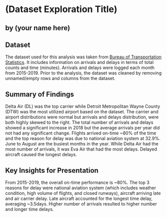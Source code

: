 # (Dataset Exploration Title)
## by (your name here)


## Dataset

The dataset used for this analysis was taken from <a href="https://www.transtats.bts.gov/OT_Delay/OT_DelayCause1.asp?pn=1">Bureau of Transportation Statistics</a>. 
It includes information on arrivals and delays in terms of total counts and time (minutes). Arrivals and delays were logged each month from 2015-2019.
Prior to the analysis, the dataset was cleaned by removing unnamed/empty rows and columns from the dataset.

## Summary of Findings

Delta Air (DL) was the top carrier while Detroit Metropolitan Wayne County (DTW) was the most utilized airport based on the dataset.
The carrier and airport distributions were normal but arrivals and delays distribution, were both highly skewed to the right.
The total number of arrivals and delays showed a significant increase in 2018 but the average arrivals per year did not had any significant change.
Flights arrived on-time ~80% of the time and the top reason for delay was due to national aviation system at 32.9%.
June to August are the busiest months in the year.
While Delta Air had the most number of arrivals, it was Eva Air that had the most delays.
Delayed aircraft caused the longest delays.

## Key Insights for Presentation

From 2015-2019, the overall on-time performance is ~80%.
The top 3 reasons for delay were national aviation system (which includes weather condition, high volume of flights, and closed runways), aircraft arriving late and air carrier delay.
Late aircraft accounted for the longest time delay, averaging ~3.5days.
Higher number of arrivals resulted to higher number and longer time delays.